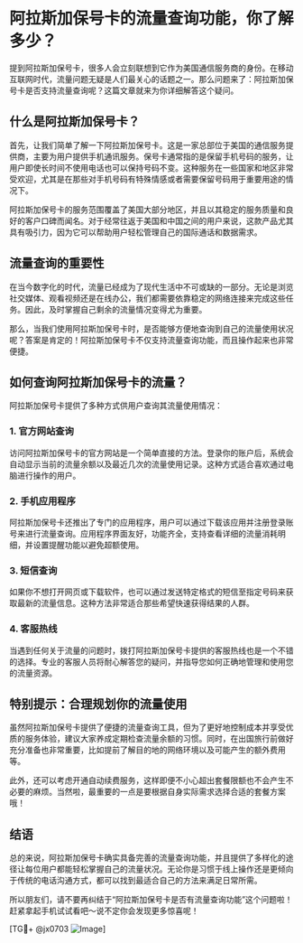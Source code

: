 # 阿拉斯加保号卡的流量查询功能，你了解多少？

提到阿拉斯加保号卡，很多人会立刻联想到它作为美国通信服务商的身份。在移动互联网时代，流量问题无疑是人们最关心的话题之一。那么问题来了：阿拉斯加保号卡是否支持流量查询呢？这篇文章就来为你详细解答这个疑问。

## 什么是阿拉斯加保号卡？

首先，让我们简单了解一下阿拉斯加保号卡。这是一家总部位于美国的通信服务提供商，主要为用户提供手机通讯服务。保号卡通常指的是保留手机号码的服务，让用户即使长时间不使用电话也可以保持号码不变。这种服务在一些国家和地区非常受欢迎，尤其是在那些对手机号码有特殊情感或者需要保留号码用于重要用途的情况下。

阿拉斯加保号卡的服务范围覆盖了美国大部分地区，并且以其稳定的服务质量和良好的客户口碑而闻名。对于经常往返于美国和中国之间的用户来说，这款产品尤其具有吸引力，因为它可以帮助用户轻松管理自己的国际通话和数据需求。

## 流量查询的重要性

在当今数字化的时代，流量已经成为了现代生活中不可或缺的一部分。无论是浏览社交媒体、观看视频还是在线办公，我们都需要依靠稳定的网络连接来完成这些任务。因此，及时掌握自己剩余的流量情况变得尤为重要。

那么，当我们使用阿拉斯加保号卡时，是否能够方便地查询到自己的流量使用状况呢？答案是肯定的！阿拉斯加保号卡不仅支持流量查询功能，而且操作起来也非常便捷。

## 如何查询阿拉斯加保号卡的流量？

阿拉斯加保号卡提供了多种方式供用户查询其流量使用情况：

### 1. 官方网站查询
访问阿拉斯加保号卡的官方网站是一个简单直接的方法。登录你的账户后，系统会自动显示当前的流量余额以及最近几次的流量使用记录。这种方式适合喜欢通过电脑进行操作的用户。

### 2. 手机应用程序
阿拉斯加保号卡还推出了专门的应用程序，用户可以通过下载该应用并注册登录账号来进行流量查询。应用程序界面友好，功能齐全，支持查看详细的流量消耗明细，并设置提醒功能以避免超额使用。

### 3. 短信查询
如果你不想打开网页或下载软件，也可以通过发送特定格式的短信至指定号码来获取最新的流量信息。这种方法非常适合那些希望快速获得结果的人群。

### 4. 客服热线
当遇到任何关于流量的问题时，拨打阿拉斯加保号卡提供的客服热线也是一个不错的选择。专业的客服人员将耐心解答您的疑问，并指导您如何正确地管理和使用您的流量资源。

## 特别提示：合理规划你的流量使用

虽然阿拉斯加保号卡提供了便捷的流量查询工具，但为了更好地控制成本并享受优质的服务体验，建议大家养成定期检查流量余额的习惯。同时，在出国旅行前做好充分准备也非常重要，比如提前了解目的地的网络环境以及可能产生的额外费用等。

此外，还可以考虑开通自动续费服务，这样即便不小心超出套餐限额也不会产生不必要的麻烦。当然啦，最重要的一点是要根据自身实际需求选择合适的套餐方案哦！

## 结语

总的来说，阿拉斯加保号卡确实具备完善的流量查询功能，并且提供了多样化的途径让每位用户都能轻松掌握自己的流量状况。无论你是习惯于线上操作还是更倾向于传统的电话沟通方式，都可以找到最适合自己的方法来满足日常所需。

所以朋友们，请不要再纠结于“阿拉斯加保号卡是否有流量查询功能”这个问题啦！赶紧拿起手机试试看吧～说不定你会发现更多惊喜呢！

[TG💪+ @jx0703 ![Image](https://github.com/user-attachments/assets/dbca1d08-cadb-493c-b0ec-ad6f7a83f270)]
